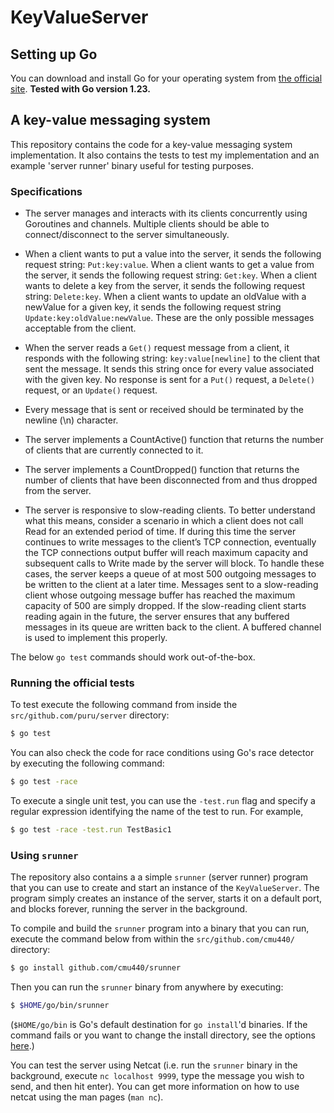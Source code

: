 # KeyValueServer

## Setting up Go

You can download and install Go for your operating system from [the official site](https://golang.org/doc/install).
**Tested with Go version 1.23.**

## A key-value messaging system

This repository contains the code for a key-value messaging system implementation. It also contains the tests to test my implementation and an example 'server runner' binary useful for testing purposes.

### Specifications

- The server manages and interacts with its clients concurrently using Goroutines and channels. Multiple clients should be able to connect/disconnect to the server simultaneously.

- When a client wants to put a value into the server, it sends the following request string: `Put:key:value`. When a client wants to get a value from the server, it sends the following request string: `Get:key`. When a client wants to delete a key from the server, it sends the following request string: `Delete:key`. When a client wants to update an oldValue with a newValue for a given key, it sends the following request string `Update:key:oldValue:newValue`. These are the only possible messages acceptable from the client.

- When the server reads a `Get()` request message from a client, it responds with the following string: `key:value[newline]` to the client that sent the message. It sends this string once for every value associated with the given key. No response is sent for a `Put()` request, a `Delete()` request, or an `Update()` request.

- Every message that is sent or received should be terminated by the newline (\n) character.

- The server implements a CountActive() function that returns the number of clients that are currently connected to it.

- The server implements a CountDropped() function that returns the number of clients that have been disconnected from and thus dropped from the server.

- The server is responsive to slow-reading clients. To better understand what this means, consider a scenario in which a client does not call Read for an extended period of time. If during this time the server continues to write messages to the client’s TCP connection, eventually the TCP connections output buffer will reach maximum capacity and subsequent calls to Write made by the server will block. To handle these cases, the server keeps a queue of at most 500 outgoing messages to be written to the client at a later time. Messages sent to a slow-reading client whose outgoing message buffer has reached the maximum capacity of 500 are simply dropped. If the slow-reading client starts reading again in the future, the server ensures that any buffered messages in its queue are written back to the client. A buffered channel is used to implement this properly.

The below `go test` commands should work out-of-the-box.

### Running the official tests

To test execute the following command from inside the `src/github.com/puru/server` directory:

```sh
$ go test
```

You can also check the code for race conditions using Go's race detector by executing
the following command:

```sh
$ go test -race
```

To execute a single unit test, you can use the `-test.run` flag and specify a regular expression
identifying the name of the test to run. For example,

```sh
$ go test -race -test.run TestBasic1
```

### Using `srunner`

The repository also contains a a simple `srunner` (server runner)
program that you can use to create and start an instance of the `KeyValueServer`. The program
simply creates an instance of the server, starts it on a default port, and blocks forever,
running the server in the background.

To compile and build the `srunner` program into a binary that you can run, execute the
command below from within the `src/github.com/cmu440/` directory:

```bash
$ go install github.com/cmu440/srunner
```

Then you can run the `srunner` binary from anywhere by executing:

```bash
$ $HOME/go/bin/srunner
```

(`$HOME/go/bin` is Go's default destination for `go install`'d binaries. If the command fails or you want to change the install directory, see the options [here](https://go.dev/doc/code#Command).)

You can test the server using Netcat (i.e. run the `srunner` binary in the background, execute `nc localhost 9999`, type the message you wish to send, and then
hit enter). You can get more information on how to use netcat using the man pages (`man nc`).
